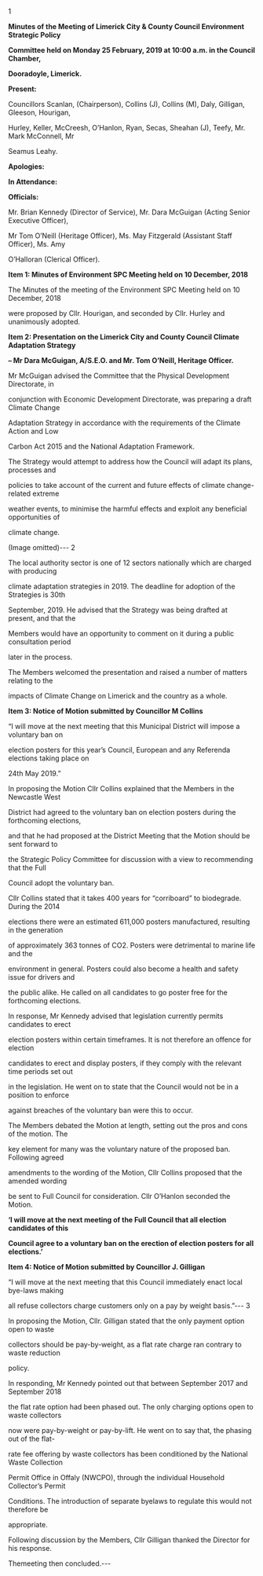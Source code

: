1

**Minutes of the Meeting of Limerick City & County Council Environment Strategic Policy**

**Committee held on Monday 25 February, 2019 at 10:00 a.m. in the Council Chamber,**

**Dooradoyle, Limerick.**

**Present:**

Councillors Scanlan, (Chairperson), Collins (J), Collins (M), Daly, Gilligan, Gleeson, Hourigan,

Hurley, Keller, McCreesh, O’Hanlon, Ryan, Secas, Sheahan (J), Teefy, Mr. Mark McConnell, Mr

Seamus Leahy.

**Apologies:**

**In Attendance:**

**Officials:**

Mr. Brian Kennedy (Director of Service), Mr. Dara McGuigan (Acting Senior Executive Officer),

Mr Tom O’Neill (Heritage Officer), Ms. May Fitzgerald (Assistant Staff Officer), Ms. Amy

O’Halloran (Clerical Officer).

**Item 1: Minutes of Environment SPC Meeting held on 10 December, 2018**

The Minutes of the meeting of the Environment SPC Meeting held on 10 December, 2018

were proposed by Cllr. Hourigan, and seconded by Cllr. Hurley and unanimously adopted.

**Item 2: Presentation on the Limerick City and County Council Climate Adaptation Strategy**

**– Mr Dara McGuigan, A/S.E.O. and Mr. Tom O’Neill, Heritage Officer.**

Mr McGuigan advised the Committee that the Physical Development Directorate, in

conjunction with Economic Development Directorate, was preparing a draft Climate Change

Adaptation Strategy in accordance with the requirements of the Climate Action and Low

Carbon Act 2015 and the National Adaptation Framework.

The Strategy would attempt to address how the Council will adapt its plans, processes and

policies to take account of the current and future effects of climate change-related extreme

weather events, to minimise the harmful effects and exploit any beneficial opportunities of

climate change.

(Image omitted)---
2

The local authority sector is one of 12 sectors nationally which are charged with producing

climate adaptation strategies in 2019. The deadline for adoption of the Strategies is 30th

September, 2019. He advised that the Strategy was being drafted at present, and that the

Members would have an opportunity to comment on it during a public consultation period

later in the process.

The Members welcomed the presentation and raised a number of matters relating to the

impacts of Climate Change on Limerick and the country as a whole.

**Item 3: Notice of Motion submitted by Councillor M Collins**

“I will move at the next meeting that this Municipal District will impose a voluntary ban on

election posters for this year’s Council, European and any Referenda elections taking place on

24th May 2019.”

In proposing the Motion Cllr Collins explained that the Members in the Newcastle West

District had agreed to the voluntary ban on election posters during the forthcoming elections,

and that he had proposed at the District Meeting that the Motion should be sent forward to

the Strategic Policy Committee for discussion with a view to recommending that the Full

Council adopt the voluntary ban.

Cllr Collins stated that it takes 400 years for “corriboard” to biodegrade. During the 2014

elections there were an estimated 611,000 posters manufactured, resulting in the generation

of approximately 363 tonnes of CO2. Posters were detrimental to marine life and the

environment in general. Posters could also become a health and safety issue for drivers and

the public alike. He called on all candidates to go poster free for the forthcoming elections.

In response, Mr Kennedy advised that legislation currently permits candidates to erect

election posters within certain timeframes. It is not therefore an offence for election

candidates to erect and display posters, if they comply with the relevant time periods set out

in the legislation. He went on to state that the Council would not be in a position to enforce

against breaches of the voluntary ban were this to occur.

The Members debated the Motion at length, setting out the pros and cons of the motion. The

key element for many was the voluntary nature of the proposed ban. Following agreed

amendments to the wording of the Motion, Cllr Collins proposed that the amended wording

be sent to Full Council for consideration. Cllr O’Hanlon seconded the Motion.

**‘I will move at the next meeting of the Full Council that all election candidates of this**

**Council agree to a voluntary ban on the erection of election posters for all elections.’**

**Item 4: Notice of Motion submitted by Councillor J. Gilligan**

“I will move at the next meeting that this Council immediately enact local bye-laws making

all refuse collectors charge customers only on a pay by weight basis.”---
3

In proposing the Motion, Cllr. Gilligan stated that the only payment option open to waste

collectors should be pay-by-weight, as a flat rate charge ran contrary to waste reduction

policy.

In responding, Mr Kennedy pointed out that between September 2017 and September 2018

the flat rate option had been phased out. The only charging options open to waste collectors

now were pay-by-weight or pay-by-lift. He went on to say that, the phasing out of the flat-

rate fee offering by waste collectors has been conditioned by the National Waste Collection

Permit Office in Offaly (NWCPO), through the individual Household Collector’s Permit

Conditions. The introduction of separate byelaws to regulate this would not therefore be

appropriate.

Following discussion by the Members, Cllr Gilligan thanked the Director for his response.

Themeeting then concluded.---
